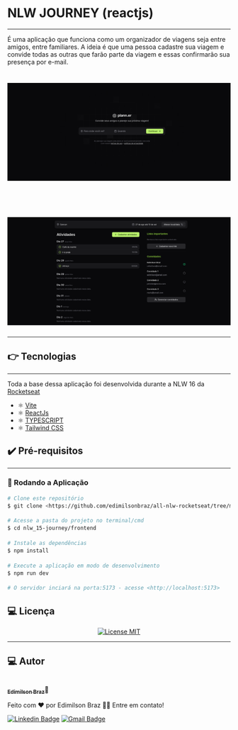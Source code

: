 # NLW JOURNEY (reactjs)

---

É uma aplicação que funciona como um organizador de viagens seja entre amigos, entre familiares. A ideia é que uma pessoa cadastre sua viagem e convide todas as outras que farão parte da viagem e essas confirmarão sua presença por e-mail.

<h1 align="center">
  <img src="public/home.png" alt="Journey" width="700px;"/>
</h1>
 <br />
<h1 align="center">
  <img src="public/trip-details.png" alt="Journey" width="700px;"/>
</h1>

---

## :point_right: Tecnologias

--- 

Toda a base dessa aplicação foi desenvolvida durante a NLW 16 da [Rocketseat](https://rocketseat.com.br) 
-  ⚛️ [Vite](https://vitejs.dev/)
-  ⚛️ [ReactJs](https://reactjs.org/)
-  ⚛️ [TYPESCRIPT](https://www.typescriptlang.org/)
-  ⚛️ [Tailwind CSS](https://tailwindcss.com/)

## :heavy_check_mark: Pré-requisitos
---


### 🎲 Rodando a Aplicação

```bash
# Clone este repositório
$ git clone <https://github.com/edimilsonbraz/all-nlw-rocketseat/tree/master/nlw_15-journey/frontend>

# Acesse a pasta do projeto no terminal/cmd
$ cd nlw_15-journey/frontend

# Instale as dependências
$ npm install

# Execute a aplicação em modo de desenvolvimento
$ npm run dev

# O servidor inciará na porta:5173 - acesse <http://localhost:5173>
```

## :computer: Licença


<p align="center">
  <a href="https://opensource.org/licenses/MIT">
    <img src="https://img.shields.io/badge/License-MIT-blue.svg" alt="License MIT">
  </a>
</p>

---


## :computer: Autor


<a href="#">
 <img style="border-radius: 50%;" src="https://avatars.githubusercontent.com/u/65040481?s=460&u=89ccd5a011db9d8281701ee5ca4f09ac844234c3&v=4" width="100px;" alt=""/>
 <br />
 <sub><b>Edimilson Braz</b></sub></a>🚀


Feito com ❤️ por Edimilson Braz 👋🏽 Entre em contato!

[![Linkedin Badge](https://img.shields.io/badge/-Edimilson-blue?style=flat-square&logo=Linkedin&logoColor=white&link=https://www.linkedin.com/in/edimilsonbraz/)](https://www.linkedin.com/in/edimilsonbraz/) 
[![Gmail Badge](https://img.shields.io/badge/-edimilson.gt8@gmail.com-c14438?style=flat-square&logo=Gmail&logoColor=white&link=mailto:edimilson.gt8@gmail.com)](mailto:edimilson.gt8@gmail.com)
